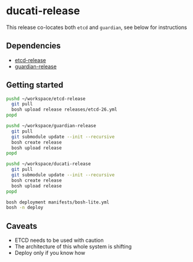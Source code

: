 # ducati-release

This release co-locates both `etcd` and `guardian`, see below for instructions

## Dependencies

- [etcd-release](https://github.com/cloudfoundry-incubator/etcd-release)
- [guardian-release](https://github.com/cloudfoundry-incubator/guardian-release)

## Getting started
```bash
pushd ~/workspace/etcd-release
  git pull
  bosh upload release releases/etcd-26.yml
popd

pushd ~/workspace/guardian-release
  git pull
  git submodule update --init --recursive
  bosh create release
  bosh upload release
popd

pushd ~/workspace/ducati-release
  git pull
  git submodule update --init --recursive
  bosh create release
  bosh upload release
popd

bosh deployment manifests/bosh-lite.yml
bosh -n deploy
```

## Caveats

- ETCD needs to be used with caution
- The architecture of this whole system is shifting
- Deploy only if you know how
